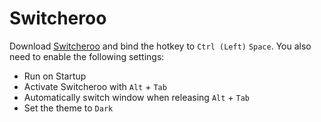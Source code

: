 # Switcheroo
Download [Switcheroo](https://github.com/crar01/Switcheroo/releases) and bind the hotkey to `Ctrl (Left)` `Space`. You also need to enable the following settings:
- Run on Startup
- Activate Switcheroo with `Alt` + `Tab`
- Automatically switch window when releasing `Alt` + `Tab`
- Set the theme to `Dark`
